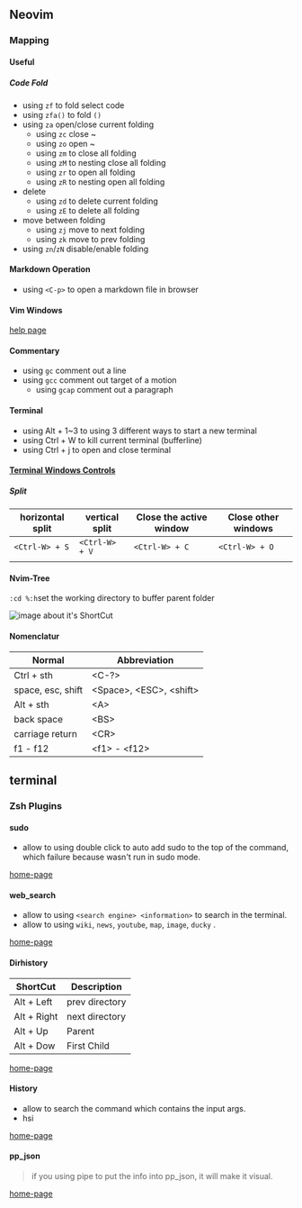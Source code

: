 ## Neovim

### Mapping
#### Useful

##### Code Fold

- using `zf` to fold select code
- using `zfa()` to fold `()`
- using `za` open/close current folding
  - using `zc` close      ~
  - using `zo` open       ~
  - using `zm` to close all folding
  - using `zM` to nesting close all folding
  - using `zr` to open all folding
  - using `zR` to nesting open all folding
- delete
  - using `zd` to delete current folding
  - using `zE` to delete all folding
- move between folding
  - using `zj` move to next folding
  - using `zk` move to prev folding
- using `zn`/`zN` disable/enable folding

#### Markdown Operation

- using `<C-p>` to open a markdown file in browser

#### Vim Windows

[help page](http://yyq123.github.io/learn-vim/learn-vi-14-MultiWindows.html)

#### Commentary

- using `gc`  comment out a line
- using `gcc` comment out target of a motion
  - using `gcap` comment out a paragraph

#### Terminal

- using Alt + 1~3 to using 3 different ways to start a new terminal
- using Ctrl + W to kill current terminal (bufferline)
- using Ctrl + j to open and close terminal 

#### [Terminal Windows Controls](https://www.cnblogs.com/xiaodi-js/p/9181062.html)

##### Split

| horizontal split | vertical split | Close the active window | Close other windows |
| ---------------- | -------------- | ----------------------- | ------------------- |
| `<Ctrl-W> + S`   | `<Ctrl-W> + V` | `<Ctrl-W> + C`          | `<Ctrl-W> + O`      |
|                  |                |                         |                     |



#### Nvim-Tree

`:cd %:h`set the working directory to buffer parent folder

![image about it's ShortCut](https://user-images.githubusercontent.com/17254073/195207023-7b709e35-7f10-416b-aafb-5bb61268c7d3.png)

#### Nomenclatur 

| Normal            | Abbreviation            |
| ----------------- | ----------------------- |
| Ctrl + sth        | \<C-?\>                   |
| space, esc, shift | \<Space\>, \<ESC\>, \<shift\> |
| Alt + sth         | \<A\>                     |
| back space        | \<BS\>                    |
| carriage return   | \<CR\>                    |
| f1 - f12          | \<f1\> - \<f12\>            |

## terminal 

### Zsh Plugins 

#### sudo

- allow to using double click <ESC> to auto add sudo to the top of the command, which failure because wasn't run in sudo mode. 

[home-page](https://github.com/ohmyzsh/ohmyzsh/tree/master/plugins/sudo)

#### web_search

- allow to using `<search engine> <information>` to search in the terminal.
- allow to using `wiki`, `news`, `youtube`, `map`, `image`, `ducky` .

[home-page](https://github.com/ohmyzsh/ohmyzsh/tree/master/plugins/web-search)

#### Dirhistory

| ShortCut    | Description    |
| ----------- | -------------- |
| Alt + Left  | prev directory |
| Alt + Right | next directory |
| Alt + Up    | Parent         |
| Alt + Dow   | First Child    |

[home-page](https://github.com/ohmyzsh/ohmyzsh/tree/master/plugins/dirhistory)

#### History

- allow to search the command which contains the input args.
- hsi <info>

[home-page](https://github.com/ohmyzsh/ohmyzsh/tree/master/plugins/history)

#### pp_json

> if you using pipe to put the info into pp_json, it will make it visual.

[home-page](https://github.com/ohmyzsh/ohmyzsh/tree/master/plugins/jsontools)


